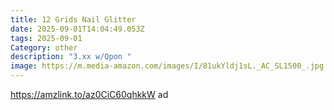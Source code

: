 ```yaml
---
title: 12 Grids Nail Glitter
date: 2025-09-01T14:04:49.053Z
tags: 2025-09-01
Category: other
description: "3.xx w/Qpon "
image: https://m.media-amazon.com/images/I/81ukYldj1sL._AC_SL1500_.jpg
---
```

https://amzlink.to/az0CiC60qhkkW ad